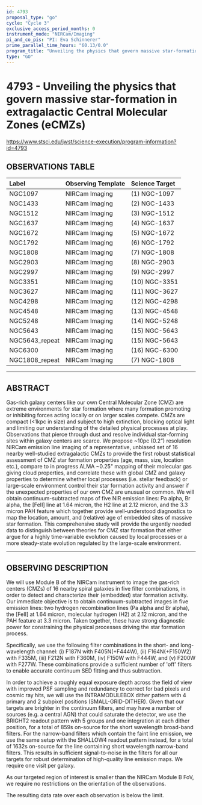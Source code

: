 ```yaml
---
id: 4793
proposal_type: "go"
cycle: "Cycle 3"
exclusive_access_period_months: 0
instrument_mode: "NIRCam/Imaging"
pi_and_co_pis: "PI: Eva Schinnerer"
prime_parallel_time_hours: "60.13/0.0"
program_title: "Unveiling the physics that govern massive star-formation in extragalactic Central Molecular Zones (eCMZs)"
type: "GO"
---
```

# 4793 - Unveiling the physics that govern massive star-formation in extragalactic Central Molecular Zones (eCMZs)
https://www.stsci.edu/jwst/science-execution/program-information?id=4793
## OBSERVATIONS TABLE
| Label              | Observing Template | Science Target    |
| :----------------- | :----------------- | :---------------- |
| NGC1097            | NIRCam Imaging     | (1) NGC-1097      |
| NGC1433            | NIRCam Imaging     | (2) NGC-1433      |
| NGC1512            | NIRCam Imaging     | (3) NGC-1512      |
| NGC1637            | NIRCam Imaging     | (4) NGC-1637      |
| NGC1672            | NIRCam Imaging     | (5) NGC-1672      |
| NGC1792            | NIRCam Imaging     | (6) NGC-1792      |
| NGC1808            | NIRCam Imaging     | (7) NGC-1808      |
| NGC2903            | NIRCam Imaging     | (8) NGC-2903      |
| NGC2997            | NIRCam Imaging     | (9) NGC-2997      |
| NGC3351            | NIRCam Imaging     | (10) NGC-3351     |
| NGC3627            | NIRCam Imaging     | (11) NGC-3627     |
| NGC4298            | NIRCam Imaging     | (12) NGC-4298     |
| NGC4548            | NIRCam Imaging     | (13) NGC-4548     |
| NGC5248            | NIRCam Imaging     | (14) NGC-5248     |
| NGC5643            | NIRCam Imaging     | (15) NGC-5643     |
| NGC5643_repeat     | NIRCam Imaging     | (15) NGC-5643     |
| NGC6300            | NIRCam Imaging     | (16) NGC-6300     |
| NGC1808_repeat     | NIRCam Imaging     | (7) NGC-1808      |

---

## ABSTRACT

Gas-rich galaxy centers like our own Central Molecular Zone (CMZ) are extreme environments for star formation where many formation promoting or inhibiting forces acting locally or on larger scales compete. CMZs are compact (<1kpc in size) and subject to high extinction, blocking optical light and limiting our understanding of the detailed physical processes at play. Observations that pierce through dust and resolve individual star-forming sites within galaxy centers are scarce. We propose ~10pc (0.2”) resolution NIRCam emission line imaging of a representative, unbiased set of 16 nearby well-studied extragalactic CMZs to provide the first robust statistical assessment of CMZ star formation properties (age, mass, size, location etc.), compare to in progress ALMA ~0.25" mapping of their molecular gas giving cloud properties, and correlate these with global CMZ and galaxy properties to determine whether local processes (i.e. stellar feedback) or large-scale environment control their star formation activity and answer if the unexpected properties of our own CMZ are unusual or common. We will obtain continuum-subtracted maps of five NIR emission lines: Pa alpha, Br alpha, the [FeII] line at 1.64 micron, the H2 line at 2.12 micron, and the 3.3 micron PAH feature which together provide well-understood diagnostics to map the location, amount, and (relative) age of embedded sites of massive star formation. This comprehensive study will provide the urgently needed data to distinguish between theories for CMZ star formation that either argue for a highly time-variable evolution caused by local processes or a more steady-state evolution regulated by the large-scale environment.

---

## OBSERVING DESCRIPTION

We will use Module B of the NIRCam instrument to image the gas-rich centers (CMZs) of 16 nearby spiral galaxies in five filter combinations, in order to detect and characterize their (embedded) star formation activity. Our immediate objective is to obtain continuum-subtracted images in five emission lines: two hydrogen recombination lines (Pa alpha and Br alpha), the [FeII] at 1.64 micron, molecular hydrogen (H2) at 2.12 micron, and the PAH feature at 3.3 micron. Taken together, these have strong diagnostic power for constraining the physical processes driving the star formation process.

Specifically, we use the following filter combinations in the short- and long-wavelength channel: (i) F187N with F405N(+F444W), (ii) F164N(+F150W2) with F335M, (iii) F212N with F360M, (iv) F150W with F444W, and (v) F200W with F277W. These combinations provide a sufficient number of 'off' filters to enable accurate continuum SED fitting and thus subtraction.

In order to achieve a roughly equal exposure depth across the field of view with improved PSF sampling and redundancy to correct for bad pixels and cosmic ray hits, we will use the INTRAMODULEBOX dither pattern with 4 primary and 2 subpixel positions (SMALL-GRID-DITHER). Given that our targets are brighter in the continuum filters, and may have a number of sources (e.g. a central AGN) that could saturate the detector, we use the BRIGHT2 readout pattern with 5 groups and one integration at each dither position, for a total of 859s on-source for the short wavelength broad-band filters. For the narrow-band filters which contain the faint line emission, we use the same setup with the SHALLOW4 readout pattern instead, for a total of 1632s on-source for the line containing short wavelength narrow-band filters. This results in sufficient signal-to-noise in the filters for all our targets for robust determination of high-quality line emission maps. We require one visit per galaxy.

As our targeted region of interest is smaller than the NIRCam Module B FoV, we require no restrictions on the orientation of the observations.

The resulting data rate over each observation is below the limit.
